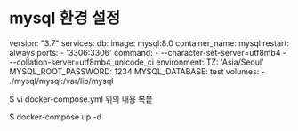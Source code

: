 # mysql 환경 설정
version: "3.7"
services:
  db:
    image: mysql:8.0
    container_name: mysql
    restart: always
    ports:
      - '3306:3306'
    command:
      - --character-set-server=utf8mb4
      - --collation-server=utf8mb4_unicode_ci
    environment:
      TZ: 'Asia/Seoul'
      MYSQL_ROOT_PASSWORD: 1234
      MYSQL_DATABASE: test
    volumes:
      - ./mysql/mysql:/var/lib/mysql

$ vi docker-compose.yml
위의 내용 복붙

$ docker-compose up -d



